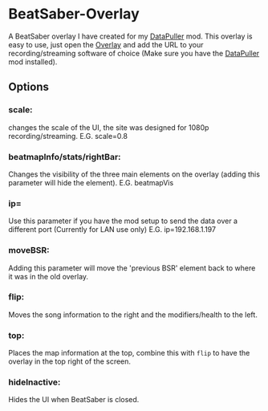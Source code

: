 # BeatSaber-Overlay
A BeatSaber overlay I have created for my [DataPuller](https://github.com/kOFReadie/DataPuller/releases) mod.
This overlay is easy to use, just open the [Overlay](http://kofreadie.globalgamingco.org) and add the URL to your recording/streaming software of choice (Make sure you have the [DataPuller](https://github.com/kOFReadie/DataPuller/releases) mod installed).

## Options
### scale:
changes the scale of the UI, the site was designed for 1080p recording/streaming.
E.G. scale=0.8

### beatmapInfo/stats/rightBar:
Changes the visibility of the three main elements on the overlay (adding this parameter will hide the element).
E.G. beatmapVis

### ip=
Use this parameter if you have the mod setup to send the data over a different port (Currently for LAN use only)
E.G. ip=192.168.1.197

### moveBSR:
Adding this parameter will move the 'previous BSR' element back to where it was in the old overlay.

### flip:
Moves the song information to the right and the modifiers/health to the left.

### top:
Places the map information at the top, combine this with `flip` to have the overlay in the top right of the screen.

### hideInactive:
Hides the UI when BeatSaber is closed.